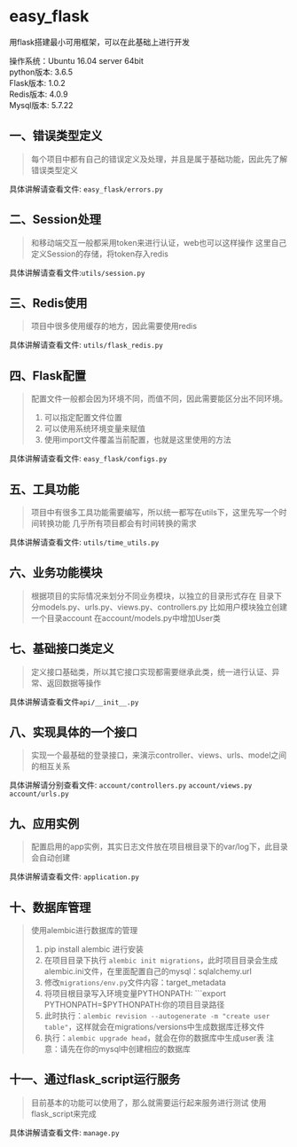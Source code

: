 # easy_flask
用flask搭建最小可用框架，可以在此基础上进行开发

操作系统：Ubuntu 16.04 server 64bit  
python版本: 3.6.5  
Flask版本: 1.0.2  
Redis版本: 4.0.9  
Mysql版本: 5.7.22  

一、错误类型定义
---
> 每个项目中都有自己的错误定义及处理，并且是属于基础功能，因此先了解错误类型定义

具体讲解请查看文件: ```easy_flask/errors.py```

二、Session处理
---
> 和移动端交互一般都采用token来进行认证，web也可以这样操作
> 这里自己定义Session的存储，将token存入redis

具体讲解请查看文件:```utils/session.py```

三、Redis使用
---
> 项目中很多使用缓存的地方，因此需要使用redis

具体讲解请查看文件: ```utils/flask_redis.py```

四、Flask配置
---
> 配置文件一般都会因为环境不同，而值不同，因此需要能区分出不同环境。
> 1. 可以指定配置文件位置
> 2. 可以使用系统环境变量来赋值
> 3. 使用import文件覆盖当前配置，也就是这里使用的方法

具体讲解请查看文件: ```easy_flask/configs.py```

五、工具功能
---
> 项目中有很多工具功能需要编写，所以统一都写在utils下，这里先写一个时间转换功能
> 几乎所有项目都会有时间转换的需求

具体讲解请查看文件: ```utils/time_utils.py```

六、业务功能模块
---
> 根据项目的实际情况来划分不同业务模块，以独立的目录形式存在
> 目录下分models.py、urls.py、views.py、controllers.py
> 比如用户模块独立创建一个目录account
> 在account/models.py中增加User类

七、基础接口类定义
---
> 定义接口基础类，所以其它接口实现都需要继承此类，统一进行认证、异常、返回数据等操作

具体讲解请查看文件```api/__init__.py```

八、实现具体的一个接口
---
> 实现一个最基础的登录接口，来演示controller、views、urls、model之间的相互关系

具体讲解请分别查看文件:
```account/controllers.py```
```account/views.py```
```account/urls.py```

九、应用实例
---
> 配置启用的app实例，其实日志文件放在项目根目录下的var/log下，此目录会自动创建

具体讲解请查看文件: ```application.py```

十、数据库管理
---
> 使用alembic进行数据库的管理
> 1. pip install alembic 进行安装
> 2. 在项目目录下执行 ```alembic init migrations```，此时项目目录会生成alembic.ini文件，在里面配置自己的mysql：sqlalchemy.url
> 3. 修改```migrations/env.py```文件内容：target_metadata
> 4. 将项目根目录写入环境变量PYTHONPATH: ```export PYTHONPATH=$PYTHONPATH:你的项目目录路径
> 5. 此时执行：```alembic revision --autogenerate -m "create user table"```，这样就会在migrations/versions中生成数据库迁移文件
> 6. 执行：```alembic upgrade head```，就会在你的数据库中生成user表
> 注意：请先在你的mysql中创建相应的数据库

十一、通过flask_script运行服务
---
> 目前基本的功能可以使用了，那么就需要运行起来服务进行测试
> 使用flask_script来完成

具体讲解请查看文件: ```manage.py```
